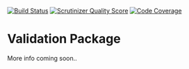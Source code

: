 [![Build Status](https://travis-ci.org/humweb/module.png?branch=master)](https://travis-ci.org/humweb/module) [![Scrutinizer Quality Score](https://scrutinizer-ci.com/g/humweb/validation/badges/quality-score.png?s=8a82ffa6f4ba6051eb5f9d3e113cb1f8618bea84)](https://scrutinizer-ci.com/g/humweb/validation/) [![Code Coverage](https://scrutinizer-ci.com/g/humweb/validation/badges/coverage.png?s=b79ad7d6d864ccf1d825dd6bdcf341021388888a)](https://scrutinizer-ci.com/g/humweb/validation/)

Validation Package
==========

More info coming soon..